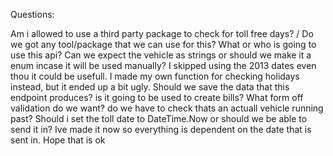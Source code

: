 Questions:

Am i allowed to use a third party package to check for toll free days? / Do we got any tool/package that we can use for this?
What or who is going to use this api? Can we expect the vehicle as strings or should we make it a enum incase it will be used manually?
I skipped using the 2013 dates even thou it could be usefull. I made my own function for checking holidays instead, but it ended up a bit ugly.
Should we save the data that this endpoint produces? is it going to be used to create bills?
What form off validation do we want? do we have to check thats an actuall vehicle running past?
Should i set the toll date to DateTime.Now or should we be able to send it in?
Ive made it now so everything is dependent on the date that is sent in. Hope that is ok

